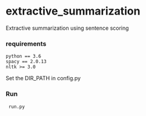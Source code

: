 # extractive_summarization
Extractive summarization using sentence scoring

### requirements
    python == 3.6
    spacy == 2.0.13
    nltk >= 3.0
    
Set the DIR_PATH in config.py     

### Run
     run.py
